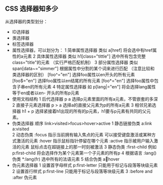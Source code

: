 ## CSS 选择器知多少 ##

从选择器的类型划分：
* ID选择器 
* 类选择器
* 标签选择器
* 属性选择器，可以划分为：
    1 简单属性选择器 类似 a[href] 将会选中有href属性的a元素
    2 具体属性选择器  类似 h1[class="tittle"] 选中所有包含完整class="title"的元素 （实行严格匹配机制）
    3 部分属性选择器  类似 span[data~="simmer"] 根据属性中分割的某个词来进行匹配 （注意比较和类选择器的区别）
                                  [foo^="en"]   选择foo属性以en开头的所有元素
                                    [foo$="en"]   选择foo属性以en结尾的所有元素
                                    [foo*="en"]    选择foo属性中包含子串en的所有元素
    4 特定属性选择器 如 p[lang|="en"] 将会选择lang属性等于en或者以en- 开头的所有p元素
* 使用文档结构
    1 后代选择器 p  a  选择p元素里面的所有a元素，不管嵌套的多深
    2 直接子元素选择器  p > a 选择a的直接父元素为p的所有a元素
    3 相邻兄弟选择器  h1 + p 选择紧接着h1出现的所有的p元素，h1要与p元素有共同的父元素。
* 伪类选择器   顺序 link>visited>focus>hover>active
    1 静态链接伪类 a:link  a:visited  
    2 动态伪类 :focus 指示当前拥有输入焦点的元素 可以接受键盘激活或某种方式激活的元素
                      :hover 指示鼠标指针停留在哪个元素
                      :active 指示被用户输入激活的元素 鼠标点击在超链接上的那一时刻被激活
    3 静态伪类 :first-child   例如 p:first-child 将会选择作为某个元素第一个子元素的所有p
    4 根据语言  :lang()伪类  *:lang(fr) 选中所有的法语元素
    5 结合伪类 a:link:hover 
* 伪元素选择器
    1 设置首字母样式  p:first-letter 只能用于标记与段落等块级元素
    2 设置首行样式  p:first-line   只能用于标记与段落等块级元素
    3 :before   and  :after  伪元素